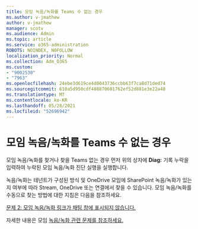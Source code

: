 ```yaml
---
title: 모임 녹음/녹화를 Teams 수 없는 경우
ms.author: v-jmathew
author: v-jmathew
manager: scotv
ms.audience: Admin
ms.topic: article
ms.service: o365-administration
ROBOTS: NOINDEX, NOFOLLOW
localization_priority: Normal
ms.collection: Adm_O365
ms.custom:
- "9002530"
- "7963"
ms.openlocfilehash: 24ebe3d619ce4d0043736ccbb63f7ca8d71ded74
ms.sourcegitcommit: 610a5d950cdf488870601762ef52d881e3e22a48
ms.translationtype: MT
ms.contentlocale: ko-KR
ms.lasthandoff: 05/28/2021
ms.locfileid: "52696942"
---
```

# <a name="cant-find-the-teams-meeting-recording"></a>모임 녹음/녹화를 Teams 수 없는 경우

모임 녹음/녹화를 찾거나 찾을 Teams 없는 경우 먼저 위의 상자에 **Diag:** 기록 누락을 입력하여 누락된 모임 녹음/녹화 진단 실행을 실행합니다. 

녹음/녹화는 테넌트가 구성된 방식 및 OneDrive 모임에 SharePoint 녹음/녹화가 있는지 여부에 따라 Stream, OneDrive 또는 연결에서 찾을 수 있습니다. 모임 녹음/녹화를 수동으로 찾는 방법에 대한 지침은 다음을 참조하세요. 

[문제 2: 모임 녹음/녹화 링크가 채팅 창에 표시되지 않습니다.](/microsoftteams/troubleshoot/meetings/troubleshoot-meeting-recording-issues#issue-2-the-meeting-recording-link-isnt-visible-in-a-chat-window)

자세한 내용은 모임 [녹음/녹화 관련 문제를 참조하세요.](/microsoftteams/troubleshoot/meetings/troubleshoot-meeting-recording-issues)
